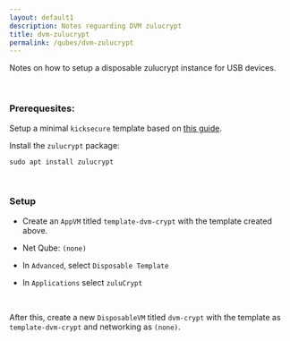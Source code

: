```yaml
---
layout: default1
description: Notes reguarding DVM zulucrypt
title: dvm-zulucrypt
permalink: /qubes/dvm-zulucrypt
---
```


Notes on how to setup a disposable zulucrypt instance for USB devices.

<br>

### Prerequesites:

Setup a minimal `kicksecure` template based on [this guide](./#debian-security).

Install the `zulucrypt` package:

``sudo apt install zulucrypt``

<br>

### Setup

- Create an `AppVM` titled `template-dvm-crypt` with the template created above.

- Net Qube: `(none)`

- In `Advanced`, select `Disposable Template`

- In `Applications` select `zuluCrypt`

<br>

After this, create a new `DisposableVM` titled `dvm-crypt` with the template as `template-dvm-crypt` and networking as `(none)`.